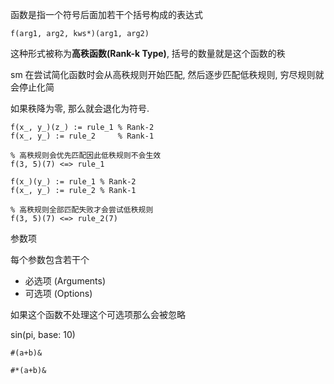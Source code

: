 
函数是指一个符号后面加若干个括号构成的表达式

```sm
f(arg1, arg2, kws*)(arg1, arg2)
```

这种形式被称为**高秩函数(Rank-k Type)**, 括号的数量就是这个函数的秩

sm 在尝试简化函数时会从高秩规则开始匹配, 然后逐步匹配低秩规则, 穷尽规则就会停止化简

如果秩降为零, 那么就会退化为符号.


```sm
f(x_, y_)(z_) := rule_1 % Rank-2
f(x_, y_) := rule_2     % Rank-1

% 高秩规则会优先匹配因此低秩规则不会生效
f(3, 5)(7) <=> rule_1
```


```sm
f(x_)(y_) := rule_1 % Rank-2
f(x_, y_) := rule_2 % Rank-1

% 高秩规则全部匹配失败才会尝试低秩规则
f(3, 5)(7) <=> rule_2(7)
```

参数项

每个参数包含若干个
- 必选项 (Arguments)
- 可选项 (Options)

如果这个函数不处理这个可选项那么会被忽略

sin(pi, base: 10)

```sm
#(a+b)&

#*(a+b)&
```